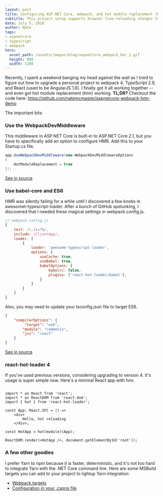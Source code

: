 ```yaml
---
layout: post
title: Configuring ASP.NET Core, webpack, and hot module replacement (hmr) for fast TypeScript development
subtitle: This project setup supports browser live-reloading changes to TypeScript files while you develop in ASP.NET Core
date: July 5, 2018
author: Nate
tags:
- aspnetcore
- typescript
- webpack
hero:
  asset_path: /assets/images/blog/aspnetcore_webpack_hmr_1.gif
  height: 800
  width: 1280
---
```


Recently, I spent a weekend banging my head against the wall as I tried to figure out how to upgrade a personal project 
to webpack 4, TypeScript 2.9, and React (used to be AngularJS 1.6). I finally got it all working together -- and even got
hot module replacement (hmr) working. **TL;DR?** Checkout the code here: <https://github.com/natemcmaster/aspnetcore-webpack-hmr-demo>

The important bits:

### Use the WebpackDevMiddleware 

This middleware in ASP.NET Core is built-in to ASP.NET Core 2.1, but you have to specifically add an option to configure HMR.
Add this to your Startup.cs file.

```c#
app.UseWebpackDevMiddleware(new WebpackDevMiddlewareOptions
{
    HotModuleReplacement = true
});
```
[See in source](https://github.com/natemcmaster/aspnetcore-webpack-hmr-demo/blob/b969c8bca2a574fb84221379bbad575093c64426/WebApplication1/Startup.cs#L25-L28)

### Use babel-core and ES6

HMR was silently failing for a while until I discovered a few knobs in awesomet-typescript-loader. 
After a bunch of GitHub spelunking, I discovered that I needed these magical settings in webpack.config.js.

```js
// webpack.config.js
{
    test: /\.tsx?$/,
    include: /ClientApp/,
    loader: [
        {
            loader: 'awesome-typescript-loader',
            options: {
                useCache: true,
                useBabel: true,
                babelOptions: {
                    babelrc: false,
                    plugins: ['react-hot-loader/babel'],
                }
            }
        }
    ]
}
```

Also, you may need to update your tsconfig.json file to target ES6.
```json
{
    "compilerOptions": {
         "target": "es6",
        "module": "commonjs",
        "jsx": "react"
    }
}
```

[See in source](https://github.com/natemcmaster/aspnetcore-webpack-hmr-demo/blob/b969c8bca2a574fb84221379bbad575093c64426/WebApplication1/webpack.config.js#L45-L61)

### react-hot-loader 4

If you've used previous versions, considering upgrading to version 4. It's usage is super simple now. Here's a minimal React app with hmr.

```tsx

import * as React from 'react';
import * as ReactDOM from 'react-dom';
import { hot } from 'react-hot-loader';

const App: React.SFC = () =>
    <div>
        Hello, hot reloading
    </div>;

const HotApp = hot(module)(App);

ReactDOM.render(<HotApp />, document.getElementById('root'));
```

### A few other goodies

I prefer Yarn to npm because it is faster, deterministic, and it's not too hard to integrate Yarn with the .NET Core command line.
Here are some MSBuild targets you can add to your project to lightup Yarn integration:

* [Webpack.targets](https://github.com/natemcmaster/aspnetcore-webpack-hmr-demo/blob/b969c8bca2a574fb84221379bbad575093c64426/WebApplication1/Webpack.targets)
* [Configuration in your .csproj file](https://github.com/natemcmaster/aspnetcore-webpack-hmr-demo/blob/b969c8bca2a574fb84221379bbad575093c64426/WebApplication1/WebApplication1.csproj#L13-L16)
